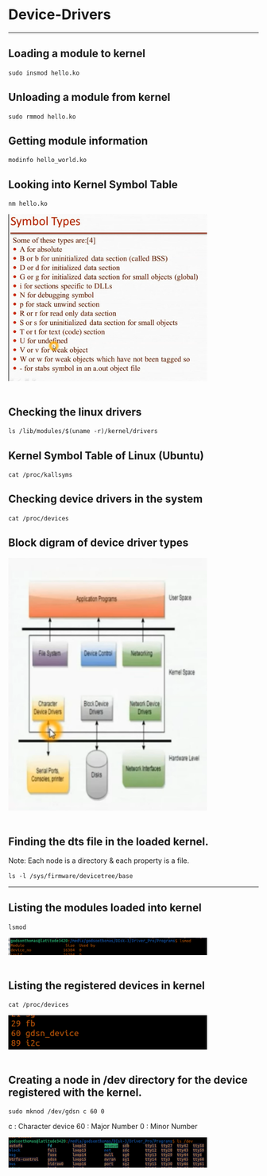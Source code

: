 # Device-Drivers
--------
## Loading a module to kernel
```
sudo insmod hello.ko
```
## Unloading a module from kernel

```
sudo rmmod hello.ko
```

## Getting module information

```
modinfo hello_world.ko
```

## Looking into Kernel Symbol Table

```
nm hello.ko
```


<img src="https://github.com/Godson-Thomas/Linux-Device-Drivers/blob/master/Images/kernel_symbol_table.png" width="400">  <br><br>


## Checking the linux drivers
```
ls /lib/modules/$(uname -r)/kernel/drivers
```
## Kernel Symbol Table of Linux (Ubuntu)

```
cat /proc/kallsyms
```
## Checking device drivers in the system

```
cat /proc/devices
```
## Block digram of device driver types

<img src="https://github.com/Godson-Thomas/Linux-Device-Drivers/blob/master/Images/block_driver_types.png" width="400">  <br><br>


## Finding the dts file in the loaded kernel.

Note: Each node is a directory & each property is a file.

```
ls -l /sys/firmware/devicetree/base
```
---------------------------------------------

## Listing the modules loaded into kernel

```
lsmod
```
<img src="https://github.com/Godson-Thomas/Linux-Device-Drivers/blob/master/Images/lsmod.png" width="400">  <br><br>


## Listing the registered devices in kernel

```
cat /proc/devices
```

<img src="https://github.com/Godson-Thomas/Linux-Device-Drivers/blob/master/Images/cat_proc_devices.png" width="400">  <br><br>

## Creating a node in /dev directory for the device registered with the kernel.

```
sudo mknod /dev/gdsn c 60 0
```
c : Character device
60 : Major Number
0 : Minor Number

<img src="https://github.com/Godson-Thomas/Linux-Device-Drivers/blob/master/Images/_dev.png" width="400">  <br><br>

